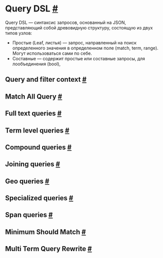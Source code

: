 # Query DSL [#](https://www.elastic.co/guide/en/elasticsearch/reference/current/query-dsl.html#query-dsl)
Query DSL — синтаксис запросов, основанный на JSON, представляющий собой древовидную структуру, состоящую из двух типов узлов:

 - Простые (Leaf, листья) — запрос, направленный на поиск определенного значения в определенном поле (match, term, range). Могут использоваться сами по себе. 
 - Составные — содержит простые или составные запросы, для лообъединения (bool), 


## Query and filter context [#](https://www.elastic.co/guide/en/elasticsearch/reference/current/query-filter-context.html#query-filter-context)
## Match All Query [#](https://www.elastic.co/guide/en/elasticsearch/reference/current/query-dsl-match-all-query.html#query-dsl-match-all-query)
## Full text queries [#](https://www.elastic.co/guide/en/elasticsearch/reference/current/full-text-queries.html#full-text-queries)
## Term level queries [#](https://www.elastic.co/guide/en/elasticsearch/reference/current/term-level-queries.html#term-level-queries)
## Compound queries [#](https://www.elastic.co/guide/en/elasticsearch/reference/current/compound-queries.html#compound-queries)
## Joining queries [#](https://www.elastic.co/guide/en/elasticsearch/reference/current/joining-queries.html#joining-queries)
## Geo queries [#](https://www.elastic.co/guide/en/elasticsearch/reference/current/geo-queries.html#geo-queries)
## Specialized queries [#](https://www.elastic.co/guide/en/elasticsearch/reference/current/specialized-queries.html#specialized-queries)
## Span queries [#](https://www.elastic.co/guide/en/elasticsearch/reference/current/span-queries.html#span-queries)
## Minimum Should Match [#](https://www.elastic.co/guide/en/elasticsearch/reference/current/query-dsl-minimum-should-match.html#query-dsl-minimum-should-match)
## Multi Term Query Rewrite [#](https://www.elastic.co/guide/en/elasticsearch/reference/current/query-dsl-multi-term-rewrite.html#query-dsl-multi-term-rewrite)
<!--stackedit_data:
eyJoaXN0b3J5IjpbLTgyMTYwMzUwNiwxMjYwMDgzMzkwXX0=
-->